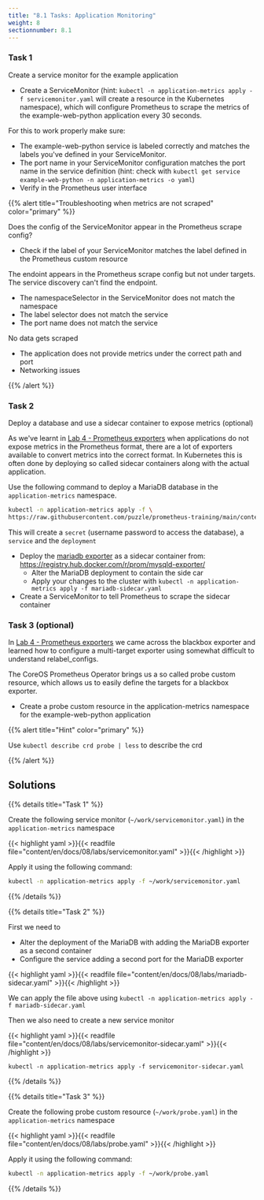 ```yaml
---
title: "8.1 Tasks: Application Monitoring"
weight: 8
sectionnumber: 8.1
---
```


### Task 1

Create a service monitor for the example application

* Create a ServiceMonitor (hint: `kubectl -n application-metrics apply -f servicemonitor.yaml` will create a resource in the Kubernetes namespace), which will configure Prometheus to scrape the metrics of the example-web-python application every 30 seconds.

For this to work properly make sure:

* The example-web-python service is labeled correctly and matches the labels you've defined in your ServiceMonitor.
* The port name in your ServiceMonitor configuration matches the port name in the service definition (hint: check with `kubectl get service example-web-python -n application-metrics -o yaml`)
* Verify in the Prometheus user interface

{{% alert title="Troubleshooting when metrics are not scraped" color="primary" %}}

Does the config of the ServiceMonitor appear in the Prometheus scrape config?

* Check if the label of your ServiceMonitor matches the label defined in the Prometheus custom resource

The endoint appears in the Prometheus scrape config but not under targets. The service discovery can't find the endpoint.

* The namespaceSelector in the ServiceMonitor does not match the namespace
* The label selector does not match the service
* The port name does not match the service

No data gets scraped

* The application does not provide metrics under the correct path and port
* Networking issues

{{% /alert %}}

### Task 2

Deploy a database and use a sidecar container to expose metrics (optional)

As we've learnt in [Lab 4 - Prometheus exporters](../../../04/) when applications do not expose metrics in the Prometheus format, there are a lot of exporters available to convert metrics into the correct format. In Kubernetes this is often done by deploying so called sidecar containers along with the actual application.

Use the following command to deploy a MariaDB database in the `application-metrics` namespace.

```bash
kubectl -n application-metrics apply -f \
https://raw.githubusercontent.com/puzzle/prometheus-training/main/content/en/docs/08/labs/mariadb.yaml
```

This will create a `secret` (username password to access the database), a `service` and the `deployment`

* Deploy the [mariadb exporter](https://github.com/prometheus/mysqld_exporter) as a sidecar container from: <https://registry.hub.docker.com/r/prom/mysqld-exporter/>
  * Alter the MariaDB deployment to contain the side car
  * Apply your changes to the cluster with `kubectl -n application-metrics apply -f mariadb-sidecar.yaml`
* Create a ServiceMonitor to tell Prometheus to scrape the sidecar container

### Task 3 (optional)

In [Lab 4 - Prometheus exporters](../../../04/) we came across the blackbox exporter and learned how to configure a multi-target exporter using somewhat difficult to understand relabel_configs.

The CoreOS Prometheus Operator brings us a so called probe custom resource, which allows us to easily define the targets for a blackbox exporter.

* Create a probe custom resource in the application-metrics namespace for the example-web-python application

{{% alert title="Hint" color="primary" %}}

Use `kubectl describe crd probe | less` to describe the crd

{{% /alert %}}

## Solutions

{{% details title="Task 1" %}}

Create the following service monitor (`~/work/servicemonitor.yaml`) in the `application-metrics` namespace

{{< highlight yaml >}}{{< readfile file="content/en/docs/08/labs/servicemonitor.yaml" >}}{{< /highlight >}}

Apply it using the following command:

```bash
kubectl -n application-metrics apply -f ~/work/servicemonitor.yaml
```

{{% /details %}}

{{% details title="Task 2" %}}

First we need to

* Alter the deployment of the MariaDB with adding the MariaDB exporter as a second container
* Configure the service adding a second port for the MariaDB exporter

{{< highlight yaml >}}{{< readfile file="content/en/docs/08/labs/mariadb-sidecar.yaml" >}}{{< /highlight >}}

We can apply the file above using `kubectl -n application-metrics apply -f mariadb-sidecar.yaml`

Then we also need to create a new service monitor

{{< highlight yaml >}}{{< readfile file="content/en/docs/08/labs/servicemonitor-sidecar.yaml" >}}{{< /highlight >}}

`kubectl -n application-metrics apply -f servicemonitor-sidecar.yaml`

{{% /details %}}

{{% details title="Task 3" %}}

Create the following probe custom resource (`~/work/probe.yaml`) in the `application-metrics` namespace

{{< highlight yaml >}}{{< readfile file="content/en/docs/08/labs/probe.yaml" >}}{{< /highlight >}}

Apply it using the following command:

```bash
kubectl -n application-metrics apply -f ~/work/probe.yaml
```

{{% /details %}}
